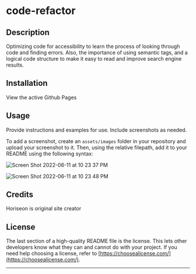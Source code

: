 # code-refactor

## Description

Optimizing code for accessibility to learn the process of looking through code and finding errors. Also, the importance of using semantic tags, and a logical code structure to make it easy to read and improve search engine results.  

## Installation

View the active Github Pages

## Usage

Provide instructions and examples for use. Include screenshots as needed.

To add a screenshot, create an `assets/images` folder in your repository and upload your screenshot to it. Then, using the relative filepath, add it to your README using the following syntax:

![Screen Shot 2022-06-11 at 10 23 37 PM](https://user-images.githubusercontent.com/98041369/173213414-8ca1b106-bed5-4beb-8170-99ee9ced6c12.png)

![Screen Shot 2022-06-11 at 10 23 48 PM](https://user-images.githubusercontent.com/98041369/173213422-20262dde-611c-4846-903b-9e8605627eb3.png)

   

## Credits
Horiseon is original site creator

## License

The last section of a high-quality README file is the license. This lets other developers know what they can and cannot do with your project. If you need help choosing a license, refer to [https://choosealicense.com/](https://choosealicense.com/).

---

